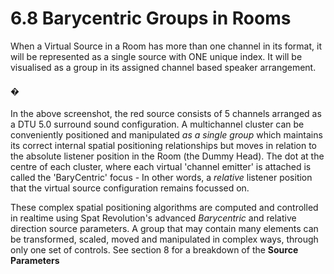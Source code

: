 # 6.8 Barycentric Groups in Rooms

When a Virtual Source in a Room has more than one channel in its format, it will be
represented as a single source with ONE unique index. It will be visualised as a
group in its assigned channel based speaker arrangement.

#### �

In the above screenshot, the red source consists of 5 channels arranged as a DTU
5.0 surround sound configuration. A multichannel cluster can be conveniently positioned and manipulated _as a single group_ which maintains its correct internal spatial positioning relationships but moves in relation to the absolute listener position
in the Room (the Dummy Head). The dot at the centre of each cluster, where each
virtual 'channel emitter' is attached is called the 'BaryCentric' focus - In other
words, a _relative_ listener position that the virtual source configuration remains focussed on.


These complex spatial positioning algorithms are computed and controlled in realtime using Spat Revolution's advanced _Barycentric_ and relative direction source
parameters. A group that may contain many elements can be transformed, scaled,
moved and manipulated in complex ways, through only one set of controls. See
section 8 for a breakdown of the **Source Parameters**

